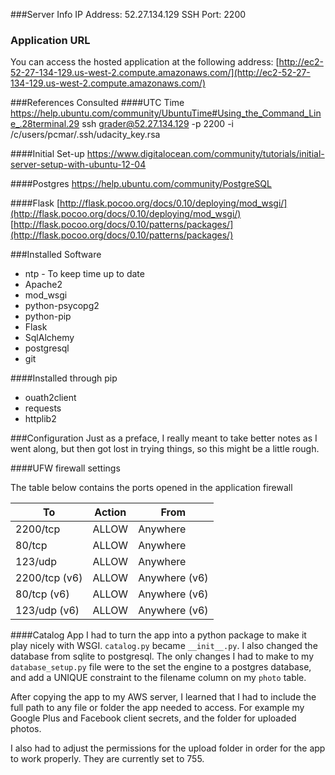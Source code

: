 ###Server Info
IP Address: 52.27.134.129 
SSH Port: 2200

### Application URL
You can access the hosted application at the following address: [http://ec2-52-27-134-129.us-west-2.compute.amazonaws.com/](http://ec2-52-27-134-129.us-west-2.compute.amazonaws.com/)

###References Consulted
####UTC Time
https://help.ubuntu.com/community/UbuntuTime#Using_the_Command_Line_.28terminal.29
ssh grader@52.27.134.129 -p 2200 -i /c/users/pcmar/.ssh/udacity_key.rsa

####Initial Set-up
https://www.digitalocean.com/community/tutorials/initial-server-setup-with-ubuntu-12-04

####Postgres
https://help.ubuntu.com/community/PostgreSQL

####Flask
[http://flask.pocoo.org/docs/0.10/deploying/mod_wsgi/](http://flask.pocoo.org/docs/0.10/deploying/mod_wsgi/)
[http://flask.pocoo.org/docs/0.10/patterns/packages/](http://flask.pocoo.org/docs/0.10/patterns/packages/)

###Installed Software
- ntp - To keep time up to date
- Apache2
- mod_wsgi
- python-psycopg2
- python-pip
- Flask
- SqlAlchemy
- postgresql
- git

####Installed through pip
- ouath2client
- requests
- httplib2

###Configuration
Just as a preface, I really meant to take better notes as I went along, but then got lost in trying things, so this might be a little rough.

####UFW firewall settings

The table below contains the ports opened in the application firewall

To | Action  | From
-- | ------  | ----
2200/tcp | ALLOW | Anywhere
80/tcp   | ALLOW  | Anywhere
123/udp | ALLOW   | Anywhere
2200/tcp (v6)  |  ALLOW  | Anywhere (v6)
80/tcp (v6)  | ALLOW | Anywhere (v6)
123/udp (v6) | ALLOW | Anywhere (v6)

####Catalog App
I had to turn the app into a python package to make it play nicely with WSGI. `catalog.py` became `__init__.py`. I also changed the database from sqlite to postgresql. The only changes I had to make to my `database_setup.py` file were to the set the engine to a postgres database, and add a UNIQUE constraint to the filename column on my `photo` table.

After copying the app to my AWS server, I learned that I had to include the full path to any file or folder the app needed to access. For example my Google Plus and Facebook client secrets, and the folder for uploaded photos.

I also had to adjust the permissions for the upload folder in order for the app to work properly. They are currently set to 755.